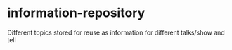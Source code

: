 # information-repository
Different topics stored for reuse as information for different talks/show and tell


